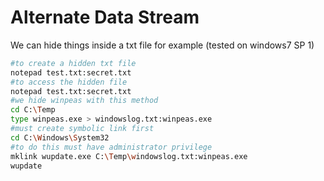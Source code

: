 # Alternate Data Stream

We can hide things inside a txt file for example (tested on windows7 SP 1)

```bash
#to create a hidden txt file
notepad test.txt:secret.txt
#to access the hidden file
notepad test.txt:secret.txt
#we hide winpeas with this method
cd C:\Temp
type winpeas.exe > windowslog.txt:winpeas.exe
#must create symbolic link first
cd C:\Windows\System32
#to do this must have administrator privilege
mklink wupdate.exe C:\Temp\windowslog.txt:winpeas.exe
wupdate
```
